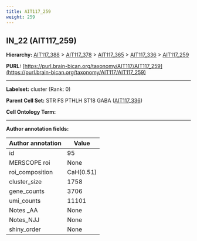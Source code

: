 ```yaml
---
title: AIT117_259
weight: 259
---
```

## IN_22 (AIT117_259)
<b>Hierarchy: </b>
[AIT117_388](../AIT117_388) >
[AIT117_378](../AIT117_378) >
[AIT117_365](../AIT117_365) >
[AIT117_336](../AIT117_336) >
[AIT117_259](../AIT117_259)

**PURL:** [https://purl.brain-bican.org/taxonomy/AIT117/AIT117_259](https://purl.brain-bican.org/taxonomy/AIT117/AIT117_259)

---


**Labelset:** cluster (Rank: 0)

**Parent Cell Set:** STR FS PTHLH ST18 GABA ([AIT117_336](../AIT117_336))



**Cell Ontology Term:** 

[MARKER GENES.]: #


---

[TRANSFERRED ANNOTATIONS.]: #


[AUTHOR ANNOTATION FIELDS.]: #


**Author annotation fields:**

| Author annotation | Value |
|-------------------|-------|
|id|95|
|MERSCOPE roi|None|
|roi_composition|CaH(0.51) | CaB(0.26) | NAC(0.07) | PuR(0.07)|
|cluster_size|1758|
|gene_counts|3706|
|umi_counts|11101|
|Notes _AA|None|
|Notes_NJJ|None|
|shiny_order|None|
